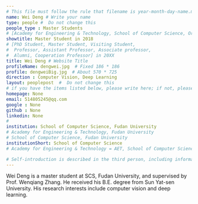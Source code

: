 ```yaml
---
# This file must follow the rule that filename is year-month-day-name.md .
name: Wei Deng # Write your name
type: people #  Do not change this
people_type : Master Students
# [Academy for Engineering & Technology, School of Computer Science, Organizer]
showtitle: Master Student in 2018
# [PhD Student, Master Student, Visiting Student,
#  Professor, Assistant Professor, Associate professor,
#  Alumni, Cooperation Professor] in 20XX
title: Wei Deng # Website Title
profileName: dengwei.jpg  # Fixed 186 * 186
profile: dengweiBig.jpg  # About 570 * 725
direction : Computer Vision, Deep Learning
layout: peoplepost  #  Do not change this
# if you have the items listed below, please write here; if not, please write None.
homepage: None
email: 514805245@qq.com
google : None
github : None
linkedin: None
# 
institution: School of Computer Science, Fudan University
# Academy for Engineering & Technology, Fudan University
# School of Computer Science, Fudan University
institutionShort: School of Computer Science
# Academy for Engineering & Technology = AET, School of Computer Science = SCS

# Self-introduction is described in the third person, including information such as educational experience
---
```


Wei Deng is a master student at SCS, Fudan University, and supervised by Prof. Wenqiang Zhang. He received his B.E. degree from Sun Yat-sen University. His research interests include computer vision and deep learning.